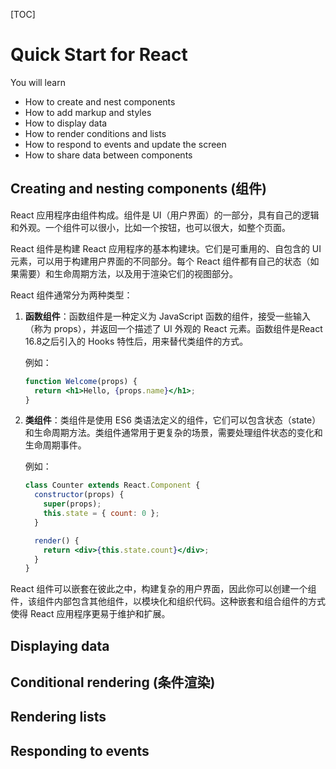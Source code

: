 [TOC]

# Quick Start for React

You will learn

- How to create and nest components
- How to add markup and styles
- How to display data
- How to render conditions and lists
- How to respond to events and update the screen
- How to share data between components

## Creating and nesting components (组件)

React 应用程序由组件构成。组件是 UI（用户界面）的一部分，具有自己的逻辑和外观。一个组件可以很小，比如一个按钮，也可以很大，如整个页面。

React 组件是构建 React 应用程序的基本构建块。它们是可重用的、自包含的 UI 元素，可以用于构建用户界面的不同部分。每个 React 组件都有自己的状态（如果需要）和生命周期方法，以及用于渲染它们的视图部分。

React 组件通常分为两种类型：

1. **函数组件**：函数组件是一种定义为 JavaScript 函数的组件，接受一些输入（称为 props），并返回一个描述了 UI 外观的 React 元素。函数组件是React 16.8之后引入的 Hooks 特性后，用来替代类组件的方式。

   例如：
   ```jsx
   function Welcome(props) {
     return <h1>Hello, {props.name}</h1>;
   }
   ```

2. **类组件**：类组件是使用 ES6 类语法定义的组件，它们可以包含状态（state）和生命周期方法。类组件通常用于更复杂的场景，需要处理组件状态的变化和生命周期事件。

   例如：
   ```jsx
   class Counter extends React.Component {
     constructor(props) {
       super(props);
       this.state = { count: 0 };
     }
   
     render() {
       return <div>{this.state.count}</div>;
     }
   }
   ```

React 组件可以嵌套在彼此之中，构建复杂的用户界面，因此你可以创建一个组件，该组件内部包含其他组件，以模块化和组织代码。这种嵌套和组合组件的方式使得 React 应用程序更易于维护和扩展。

## Displaying data

## Conditional rendering (条件渲染)

## Rendering lists

## Responding to events


